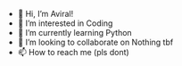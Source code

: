 - 👋 Hi, I’m Aviral!
- 👀 I’m interested in Coding
- 🌱 I’m currently learning Python
- 💞️ I’m looking to collaborate on Nothing tbf
- 📫 How to reach me (pls dont)

<!---
aviral05/aviral05 is a ✨ special ✨ repository because its `README.md` (this file) appears on your GitHub profile.
You can click the Preview link to take a look at your changes.
--->
